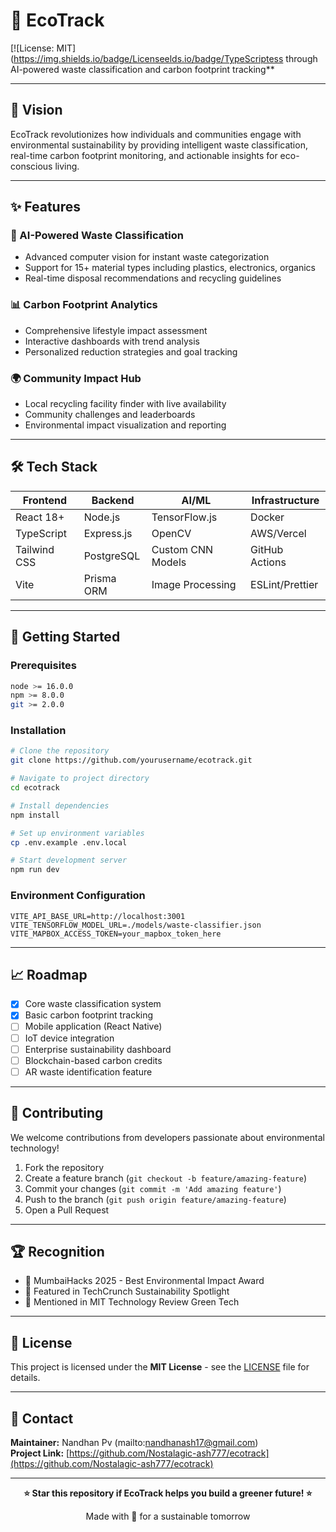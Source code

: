 # 🌱 EcoTrack

[![License: MIT](https://img.shields.io/badge/Licenseelds.io/badge/TypeScriptess through AI-powered waste classification and carbon footprint tracking**

***

## 🎯 Vision

EcoTrack revolutionizes how individuals and communities engage with environmental sustainability by providing intelligent waste classification, real-time carbon footprint monitoring, and actionable insights for eco-conscious living.

***

## ✨ Features

### 🤖 AI-Powered Waste Classification
- Advanced computer vision for instant waste categorization  
- Support for 15+ material types including plastics, electronics, organics  
- Real-time disposal recommendations and recycling guidelines  

### 📊 Carbon Footprint Analytics
- Comprehensive lifestyle impact assessment  
- Interactive dashboards with trend analysis  
- Personalized reduction strategies and goal tracking  

### 🌍 Community Impact Hub
- Local recycling facility finder with live availability  
- Community challenges and leaderboards  
- Environmental impact visualization and reporting  

***

## 🛠️ Tech Stack

| Frontend       | Backend      | AI/ML           | Infrastructure   |
| -------------- | ------------ | --------------- | ---------------- |
| React 18+      | Node.js      | TensorFlow.js   | Docker           |
| TypeScript     | Express.js   | OpenCV          | AWS/Vercel       |
| Tailwind CSS   | PostgreSQL   | Custom CNN Models| GitHub Actions   |
| Vite           | Prisma ORM   | Image Processing| ESLint/Prettier  |

***

## 🚀 Getting Started

### Prerequisites
```bash
node >= 16.0.0
npm >= 8.0.0
git >= 2.0.0
```

### Installation
```bash
# Clone the repository
git clone https://github.com/yourusername/ecotrack.git

# Navigate to project directory
cd ecotrack

# Install dependencies
npm install

# Set up environment variables
cp .env.example .env.local

# Start development server
npm run dev
```

### Environment Configuration
```env
VITE_API_BASE_URL=http://localhost:3001
VITE_TENSORFLOW_MODEL_URL=./models/waste-classifier.json
VITE_MAPBOX_ACCESS_TOKEN=your_mapbox_token_here
```

***

## 📈 Roadmap

- [x] Core waste classification system  
- [x] Basic carbon footprint tracking  
- [ ] Mobile application (React Native)  
- [ ] IoT device integration  
- [ ] Enterprise sustainability dashboard  
- [ ] Blockchain-based carbon credits  
- [ ] AR waste identification feature  

***

## 🤝 Contributing

We welcome contributions from developers passionate about environmental technology!

1. Fork the repository  
2. Create a feature branch (`git checkout -b feature/amazing-feature`)  
3. Commit your changes (`git commit -m 'Add amazing feature'`)  
4. Push to the branch (`git push origin feature/amazing-feature`)  
5. Open a Pull Request  

***

## 🏆 Recognition

- 🥇 MumbaiHacks 2025 - Best Environmental Impact Award  
- 🌟 Featured in TechCrunch Sustainability Spotlight  
- 📰 Mentioned in MIT Technology Review Green Tech  

***

## 📄 License

This project is licensed under the **MIT License** - see the [LICENSE](LICENSE) file for details.

***

## 📧 Contact

**Maintainer:** Nandhan Pv (mailto:nandhanash17@gmail.com)  
**Project Link:** [https://github.com/Nostalagic-ash777/ecotrack](https://github.com/Nostalagic-ash777/ecotrack)

***

<div align="center">

**⭐ Star this repository if EcoTrack helps you build a greener future! ⭐**

Made with 💚 for a sustainable tomorrow

